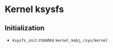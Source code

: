 Kernel ksysfs
=============

## Initialization

- `ksysfs_init` creates `kernel_kobj`, `/sys/kernel`
